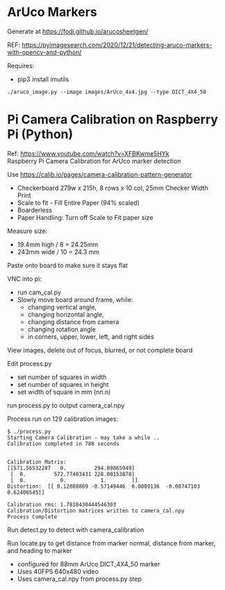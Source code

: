 # ArUco Markers

Generate at https://fodi.github.io/arucosheetgen/

REF:  https://pyimagesearch.com/2020/12/21/detecting-aruco-markers-with-opencv-and-python/

Requires:
- pip3 install imutils

```
./aruco_image.py --image images/ArUco_4x4.jpg --type DICT_4X4_50  
```


# Pi Camera Calibration on Raspberry Pi (Python)  

Ref: https://www.youtube.com/watch?v=XFBKwme5HYk  
Raspberry Pi Camera Calibration for ArUco marker detection  

Use https://calib.io/pages/camera-calibration-pattern-generator 
- Checkerboard 279w x 215h, 8 rows x 10 col, 25mm Checker Width  
Print  
- Scale to fit - Fill Entire Paper (94% scaled)  
- Boarderless  
- Paper Handling: Turn off Scale to Fit paper size  

Measure size:  
- 19.4mm high / 8 = 24.25mm  
- 243mm wide / 10 = 24.3 mm  

Paste onto board to make sure it stays flat  

VNC into pi:  
- run cam_cal.py  
- Slowly move board around frame, while:  
  -  changing vertical angle,  
  -  changing horizontal angle,  
  -  changing distance from camera  
  -  changing rotation angle  
  -  in corners, upper, lower, left, and right sides  

View images, delete out of focus, blurred, or not complete board  


Edit process.py  
- set number of squares in width  
- set number of squares in height  
- set width of square in mm (nn.n)  

run process.py to output camera_cal.npy   

Process run on 129 calibration images:  
```
$ ./process.py 
Starting Camera Calibration - may take a while ..
Calibration completed in 780 seconds


Calibration Matrix: 
[[571.56532287   0.         294.09865949]
 [  0.         572.77403431 228.00153078]
 [  0.           0.           1.        ]]
Distortion:  [[ 0.12088869 -0.57149446  0.0009136  -0.00747103  0.62406545]]

Calibration rms: 1.7818430444546303
Calibration/Distortion matrices written to camera_cal.npy
Process Complete

```

Run detect.py to detect with camera_calibration  

Run locate.py to get distance from marker normal, distance from marker, and heading to marker  
- configured for 88mm ArUco DICT_4X4_50 marker  
- Uses 40FPS 640x480 video   
- Uses camera_cal.npy from process.py step  
